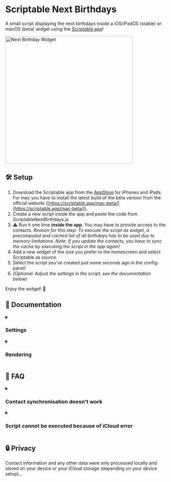 # Scriptable Next Birthdays
A small script displaying the next birthdays inside a iOS/iPadOS (stable) or macOS (beta) widget using the [Scriptable app](https://scriptable.app/)!

<img src="https://user-images.githubusercontent.com/62344871/186021454-d1eac7c6-41c2-45b8-80e4-92c2a6f98b41.png" alt="Next Birthday Widget" width="400" />

## 🛠 Setup

1. Download the Scriptable app from the [AppStore](https://apps.apple.com/de/app/scriptable/id1405459188) for iPhones and iPads. For mac you have to install the latest build of the beta version from the official website ([https://scriptable.app/mac-beta/](https://scriptable.app/mac-beta/)).
2. Create a new script inside the app and paste the code from ScriptableNextBirthdays.js
3. ⚠️ Run it one time **inside the app**. You may have to provide access to the contacts.
   _Reason for this step: To execute the script as widget, a precomputed and cached list of all birthdays has to be used due to memory limitations. Note: If you update the contacts, you have to sync the cache by executing the script in the app again!_
4. Add a new widget of the size you prefer to the homescreen and select Scriptable as source.
5. Select the script you've created just some seconds ago in the config-panel!
6. _(Optional: Adjust the settings in the script, see the documentation below)_

Enjoy the widget! 🎁

## 📖 Documentation

<details><summary>

### Settings
</summary>

The settings define how the widget renders the data. No defaults were deposited, so make sure every settings-entry exists.

```ts
// the hsv offset to compute the gradient. if the offset exceeds the limit, the value will be clamped, so no worries!
//   1. index: 0-360: the angle (red to yellow to green to … to red)
//   2. index: 0-1: saturation (e.g. white (0) to red (1))
//   3. index: 0-1: (blackish) value (e.g. black (0) to red (1))
type hsvGradientOffset = [number,number,number];

type settings = {
  // title text
  title: string;
  // horizontal alignment of title
  titleAlignment: "center" |  "right" | "left";
  // the background: gradient(colorString) or monochrome(colorString)
  // The colorString can be either "black", "white" or a variation of "yellow", "orange", "red", "pink", "purple", "blue", "green" and "gray"
  // The variations are "light-[color]", "[color]" and "dark-[color]"
  colorTheme: gradient(colorString) | monochrome(colorString);
  // font family for the title and body
  textFontFamilies: {
    regular: string;
    bold: string;
    light: string;
  };
  // Used to indicate text overflow
  textOverflowChar: string;
  // replace certain date differences, e.g. if the birthday is today (=0), a special birthday char can be displayed instead
  dateReplacements: {
    [number: string];
  };
  // The units for the date difference
  // either an array [1 day, rest] or string for everything
  dayUnit: {
    small: string;
    medium: string;
    large: string;
    extraLarge: string;
    default: string;
  };
  // Text size of title: number
  titleSize: {
    small: number;
    medium: number;
    large: number;
    extraLarge: number;
    default: number;
  };
  // spacing between text columns
  textColumnSpacing: {
    small: number;
    medium: number;
    large: number;
    extraLarge: number;
    default: number;
  };
  // the spacing size relative to the text/title size (0.3 = 0.3 * text size)
  verticalTextSpacing: {
    small: number;
    medium: number;
    large: number;
    extraLarge: number;
    default: number;
  };
  // Number of displayed contacts for widget sizes
  numberOfContactsForWidgetSize: {
    small: number;
    medium: number;
    large: number;
    extraLarge: number;
    default: number;
  };
  // left, right, top, bottom padding of widget: number
  widgetPadding: {
    small: number;
    medium: number;
    large: number;
    extraLarge: number;
    default: number;
  };
}
```
</details>

<details><summary>

### Rendering
</summary>

A few special features:
* The data is rendered using Scriptables `DrawContext`. Even though it is a bit more complicated and results in more challanges, the layout can be defined more flexible.
* The class `TextLength` is used to compute the length of texts for a particular font. This is necessary to clip overflowing texts. It creates a `WebView` instance evaluating JavaScript and uses the Canvas API to measure text lengths.
* Colors were represented using HSV to compute gradients based on a color.
* The script re-creates and persists the cache containing only the necessary contact information on every execution **in the app**. Later on, the execution in the widget environment with limited memory reads the cache file. If you want to delete the cache, simply remove `__nextBirthdays.cache` from the Scriptable folder.
</details>

## 🚨 FAQ

<details><summary>

### Contact synchronisation doesn't work
</summary>

Since the Contact API used by this script provides very rich information about your contactts, the memory limitations were exceeded quite fast. To bypass this issue, a chache file gets created/updated on every execution in the app, since the app is not affected by this. To reflect your contact changes also in the widget, just re-execute the script in the app.
</details>

<details><summary>

### Script cannot be executed because of iCloud error
</summary>

If you don't want to/cannot use iCloud and you get an error saying "Error on line …: iCloud is not supported. Make sure that you are logged into iCloud in the device settings.", please alter the script on lines 77 to 83 like this:

```diff
- try{
-   fm = FileManager.iCloud();
- } catch(e){
-   fm = FileManager.local();
- }
+ const fm = FileManager.local();
```
</details>

## 🔒 Privacy

Contact information and any other data were only processed locally and stored on your device or your iCloud storage (depending on your device setup)…
